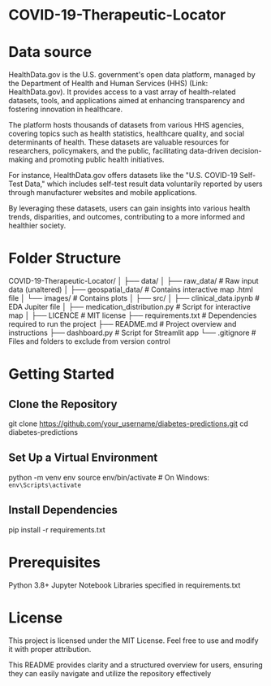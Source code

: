 # COVID-19-Therapeutic-Locator
# Data source
HealthData.gov is the U.S. government's open data platform, managed by the Department of Health and Human Services (HHS) (Link: HealthData.gov). It provides access to a vast array of health-related datasets, tools, and applications aimed at enhancing transparency and fostering innovation in healthcare.

The platform hosts thousands of datasets from various HHS agencies, covering topics such as health statistics, healthcare quality, and social determinants of health. These datasets are valuable resources for researchers, policymakers, and the public, facilitating data-driven decision-making and promoting public health initiatives.

For instance, HealthData.gov offers datasets like the "U.S. COVID-19 Self-Test Data," which includes self-test result data voluntarily reported by users through manufacturer websites and mobile applications.

By leveraging these datasets, users can gain insights into various health trends, disparities, and outcomes, contributing to a more informed and healthier society.

# Folder Structure
COVID-19-Therapeutic-Locator/
│
├── data/
│   ├── raw_data/                  # Raw input data (unaltered)
│   ├── geospatial_data/           # Contains interactive map .html file
│   └── images/                    # Contains plots
│
├── src/
│   ├── clinical_data.ipynb        # EDA Jupiter file
│   ├── medication_distribution.py # Script for interactive map
│
├── LICENCE                        # MIT license
├── requirements.txt               # Dependencies required to run the project
├── README.md                      # Project overview and instructions
├── dashboard.py                   # Script for Streamlit app
└── .gitignore                     # Files and folders to exclude from version control

# Getting Started
## Clone the Repository
  git clone https://github.com/your_username/diabetes-predictions.git
  cd diabetes-predictions

## Set Up a Virtual Environment
  python -m venv env
  source env/bin/activate  # On Windows: `env\Scripts\activate`

## Install Dependencies
  pip install -r requirements.txt

# Prerequisites
Python 3.8+
Jupyter Notebook
Libraries specified in requirements.txt

# License
This project is licensed under the MIT License. Feel free to use and modify it with proper attribution.

This README provides clarity and a structured overview for users, ensuring they can easily navigate and utilize the repository effectively
